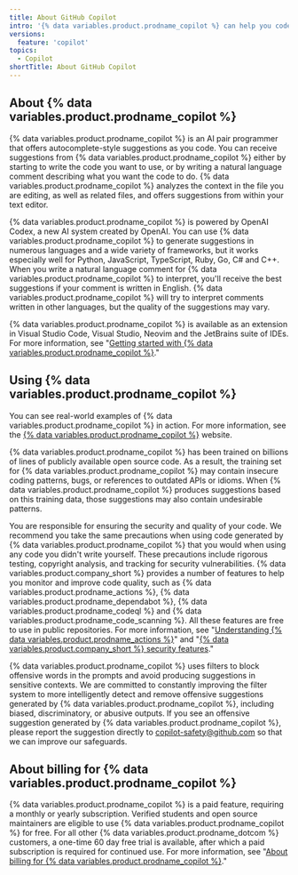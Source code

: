 ```yaml
---
title: About GitHub Copilot
intro: '{% data variables.product.prodname_copilot %} can help you code by offering autocomplete-style suggestions. You can learn what to consider while using {% data variables.product.prodname_copilot %}, and how {% data variables.product.prodname_copilot %} works.'
versions:
  feature: 'copilot'
topics:
  - Copilot
shortTitle: About GitHub Copilot
---
```


## About {% data variables.product.prodname_copilot %}

{% data variables.product.prodname_copilot %} is an AI pair programmer that offers autocomplete-style suggestions as you code. You can receive suggestions from {% data variables.product.prodname_copilot %} either by starting to write the code you want to use, or by writing a natural language comment describing what you want the code to do. {% data variables.product.prodname_copilot %} analyzes the context in the file you are editing, as well as related files, and offers suggestions from within your text editor.

{% data variables.product.prodname_copilot %} is powered by OpenAI Codex, a new AI system created by OpenAI. You can use {% data variables.product.prodname_copilot %} to generate suggestions in numerous languages and a wide variety of frameworks, but it works especially well for Python, JavaScript, TypeScript, Ruby, Go, C# and C++. When you write a natural language comment for {% data variables.product.prodname_copilot %} to interpret, you'll receive the best suggestions if your comment is written in English. {% data variables.product.prodname_copilot %} will try to interpret comments written in other languages, but the quality of the suggestions may vary.

{% data variables.product.prodname_copilot %} is available as an extension in Visual Studio Code, Visual Studio, Neovim and the JetBrains suite of IDEs. For more information, see "[Getting started with {% data variables.product.prodname_copilot %}](/copilot/getting-started-with-github-copilot)."

## Using {% data variables.product.prodname_copilot %}

You can see real-world examples of {% data variables.product.prodname_copilot %} in action. For more information, see the [{% data variables.product.prodname_copilot %}](https://copilot.github.com/) website. 

{% data variables.product.prodname_copilot %} has been trained on billions of lines of publicly available open source code. As a result, the training set for {% data variables.product.prodname_copilot %} may contain insecure coding patterns, bugs, or references to outdated APIs or idioms. When {% data variables.product.prodname_copilot %} produces suggestions based on this training data, those suggestions may also contain undesirable patterns. 

You are responsible for ensuring the security and quality of your code. We recommend you take the same precautions when using code generated by {% data variables.product.prodname_copilot %} that you would when using any code you didn't write yourself. These precautions include rigorous testing, copyright analysis, and tracking for security vulnerabilities. {% data variables.product.company_short %} provides a number of features to help you monitor and improve code quality, such as {% data variables.product.prodname_actions %}, {% data variables.product.prodname_dependabot %}, {% data variables.product.prodname_codeql %} and {% data variables.product.prodname_code_scanning %}. All these features are free to use in public repositories. For more information, see "[Understanding {% data variables.product.prodname_actions %}](/actions/learn-github-actions/understanding-github-actions)" and "[{% data variables.product.company_short %} security features](/code-security/getting-started/github-security-features)."

{% data variables.product.prodname_copilot %} uses filters to block offensive words in the prompts and avoid producing suggestions in sensitive contexts. We are committed to constantly improving the filter system to more intelligently detect and remove offensive suggestions generated by {% data variables.product.prodname_copilot %}, including biased, discriminatory, or abusive outputs. If you see an offensive suggestion generated by {% data variables.product.prodname_copilot %}, please report the suggestion directly to copilot-safety@github.com so that we can improve our safeguards. 



## About billing for {% data variables.product.prodname_copilot %}

{% data variables.product.prodname_copilot %} is a paid feature, requiring a monthly or yearly subscription. Verified students and open source maintainers are eligible to use {% data variables.product.prodname_copilot %} for free. For all other {% data variables.product.prodname_dotcom %} customers, a one-time 60 day free trial is available, after which a paid subscription is required for continued use. For more information, see "[About billing for {% data variables.product.prodname_copilot %}](/billing/managing-billing-for-github-copilot/about-billing-for-github-copilot)."